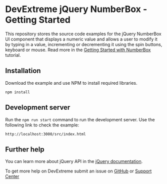 # DevExtreme jQuery NumberBox - Getting Started 

This repository stores the source code examples for the jQuery NumberBox UI component that displays a numeric value and allows a user to modify it by typing in a value, incrementing or decrementing it using the spin buttons, keyboard or mouse. Read more in the [Getting Started with NumberBox](https://js.devexpress.com/Documentation/Guide/UI_Components/NumberBox/Getting_Started_with_NumberBox/) tutorial.

## Installation

Download the example and use NPM to install required libraries.

```
npm install
```

## Development server

Run the `npm run start` command to run the development server. Use the following link to check the example:
```
http://localhost:3000/src/index.html
```

## Further help

You can learn more about jQuery API in the [jQuery documentation](https://api.jquery.com/).

To get more help on DevExtreme submit an issue on [GitHub](https://github.com/DevExpress/devextreme/issues) or [Support Center](https://www.devexpress.com/Support/Center/Question/Create)


